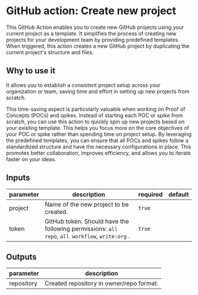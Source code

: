 # GitHub action: Create new project 

This GitHub Action enables you to create new GitHub projects using your current project as a template. It simplifies the process of creating new projects for your development team by providing predefined templates. When triggered, this action creates a new GitHub project by duplicating the current project's structure and files.

## Why to use it

It allows you to establish a consistent project setup across your organization or team, saving time and effort in setting up new projects from scratch.

This time-saving aspect is particularly valuable when working on Proof of Concepts (POCs) and spikes. Instead of starting each POC or spike from scratch, you can use this action to quickly spin up new projects based on your existing template. This helps you focus more on the core objectives of your POC or spike rather than spending time on project setup. By leveraging the predefined templates, you can ensure that all POCs and spikes follow a standardized structure and have the necessary configurations in place. This promotes better collaboration, improves efficiency, and allows you to iterate faster on your ideas.

## Inputs

| parameter | description | required | default |
| --- | --- | --- | --- |
| project | Name of the new project to be created. | `true` |  |
| token | GitHub token. Should have the following permissions: `all repo`, `all workflow`, `write:org` . | `true` |  |

## Outputs

| parameter | description |
| --- | --- |
| repository | Created repository in owner/repo format. |